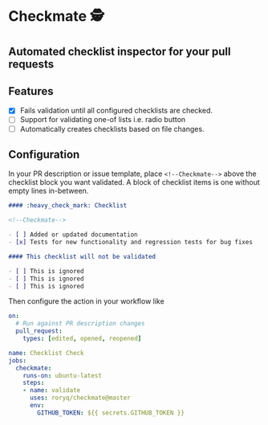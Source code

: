 # Checkmate 🕵️

## Automated checklist inspector for your pull requests

## Features

- [x] Fails validation until all configured checklists are checked.
- [ ] Support for validating one-of lists i.e. radio button
- [ ] Automatically creates checklists based on file changes.

## Configuration

In your PR description or issue template, place `<!--Checkmate-->` above the checklist block you want validated. A block of checklist
items is one without empty lines in-between.

```markdown
#### :heavy_check_mark: Checklist

<!--Checkmate-->

- [ ] Added or updated documentation
- [x] Tests for new functionality and regression tests for bug fixes

#### This checklist will not be validated

- [ ] This is ignored
- [ ] This is ignored
- [ ] This is ignored
```

Then configure the action in your workflow like

```yaml
on:
  # Run against PR description changes
  pull_request:
    types: [edited, opened, reopened]

name: Checklist Check
jobs:
  checkmate:
    runs-on: ubuntu-latest
    steps:
    - name: validate
      uses: roryq/checkmate@master
      env:
        GITHUB_TOKEN: ${{ secrets.GITHUB_TOKEN }}
```